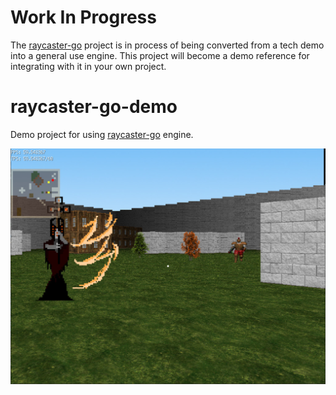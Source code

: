 # Work In Progress

The [raycaster-go](https://github.com/harbdog/raycaster-go) project is in process of being converted from a tech demo
into a general use engine. This project will become a demo reference for integrating with it in your own project.

# raycaster-go-demo

Demo project for using [raycaster-go](https://github.com/harbdog/raycaster-go) engine.

![Screenshot](docs/images/screenshot.jpg?raw=true)
